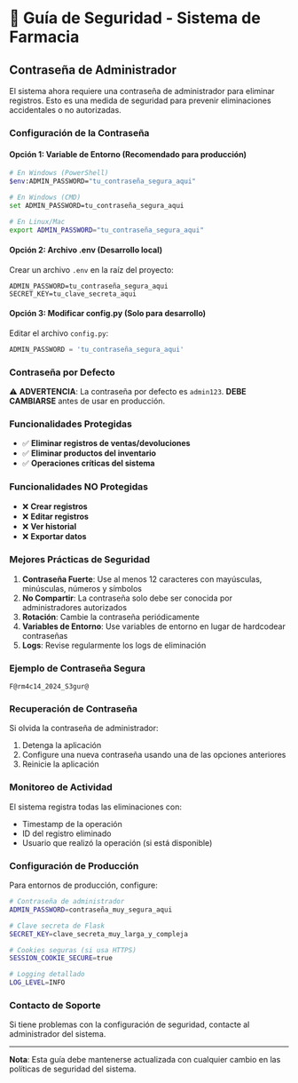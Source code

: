 # 🔐 Guía de Seguridad - Sistema de Farmacia

## Contraseña de Administrador

El sistema ahora requiere una contraseña de administrador para eliminar registros. Esto es una medida de seguridad para prevenir eliminaciones accidentales o no autorizadas.

### Configuración de la Contraseña

#### Opción 1: Variable de Entorno (Recomendado para producción)

```bash
# En Windows (PowerShell)
$env:ADMIN_PASSWORD="tu_contraseña_segura_aqui"

# En Windows (CMD)
set ADMIN_PASSWORD=tu_contraseña_segura_aqui

# En Linux/Mac
export ADMIN_PASSWORD="tu_contraseña_segura_aqui"
```

#### Opción 2: Archivo .env (Desarrollo local)

Crear un archivo `.env` en la raíz del proyecto:

```env
ADMIN_PASSWORD=tu_contraseña_segura_aqui
SECRET_KEY=tu_clave_secreta_aqui
```

#### Opción 3: Modificar config.py (Solo para desarrollo)

Editar el archivo `config.py`:

```python
ADMIN_PASSWORD = 'tu_contraseña_segura_aqui'
```

### Contraseña por Defecto

⚠️ **ADVERTENCIA**: La contraseña por defecto es `admin123`. **DEBE CAMBIARSE** antes de usar en producción.

### Funcionalidades Protegidas

- ✅ **Eliminar registros de ventas/devoluciones**
- ✅ **Eliminar productos del inventario**
- ✅ **Operaciones críticas del sistema**

### Funcionalidades NO Protegidas

- ❌ **Crear registros**
- ❌ **Editar registros**
- ❌ **Ver historial**
- ❌ **Exportar datos**

### Mejores Prácticas de Seguridad

1. **Contraseña Fuerte**: Use al menos 12 caracteres con mayúsculas, minúsculas, números y símbolos
2. **No Compartir**: La contraseña solo debe ser conocida por administradores autorizados
3. **Rotación**: Cambie la contraseña periódicamente
4. **Variables de Entorno**: Use variables de entorno en lugar de hardcodear contraseñas
5. **Logs**: Revise regularmente los logs de eliminación

### Ejemplo de Contraseña Segura

```
F@rm4c14_2024_S3gur@
```

### Recuperación de Contraseña

Si olvida la contraseña de administrador:

1. Detenga la aplicación
2. Configure una nueva contraseña usando una de las opciones anteriores
3. Reinicie la aplicación

### Monitoreo de Actividad

El sistema registra todas las eliminaciones con:
- Timestamp de la operación
- ID del registro eliminado
- Usuario que realizó la operación (si está disponible)

### Configuración de Producción

Para entornos de producción, configure:

```bash
# Contraseña de administrador
ADMIN_PASSWORD=contraseña_muy_segura_aqui

# Clave secreta de Flask
SECRET_KEY=clave_secreta_muy_larga_y_compleja

# Cookies seguras (si usa HTTPS)
SESSION_COOKIE_SECURE=true

# Logging detallado
LOG_LEVEL=INFO
```

### Contacto de Soporte

Si tiene problemas con la configuración de seguridad, contacte al administrador del sistema.

---

**Nota**: Esta guía debe mantenerse actualizada con cualquier cambio en las políticas de seguridad del sistema.
